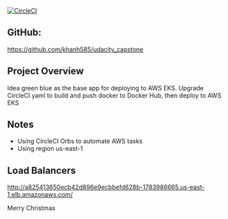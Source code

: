 [![CircleCI](https://circleci.com/gh/khanh585/udacity_capstone.svg?style=shield)](https://circleci.com/gh/khanh585/udacity_capstone)

## GitHub: 
https://github.com/khanh585/udacity_capstone

## Project Overview
Idea green blue as the base app for deploying to AWS EKS. Upgrade CircleCI yaml to build and push docker to Docker Hub, then deploy to AWS EKS

## Notes
- Using CircleCI Orbs to automate AWS tasks
- Using region us-east-1

## Load Balancers
http://a825413650ecb42d896e9ecbbefd628b-1783986665.us-east-1.elb.amazonaws.com/

Merry Christmas
